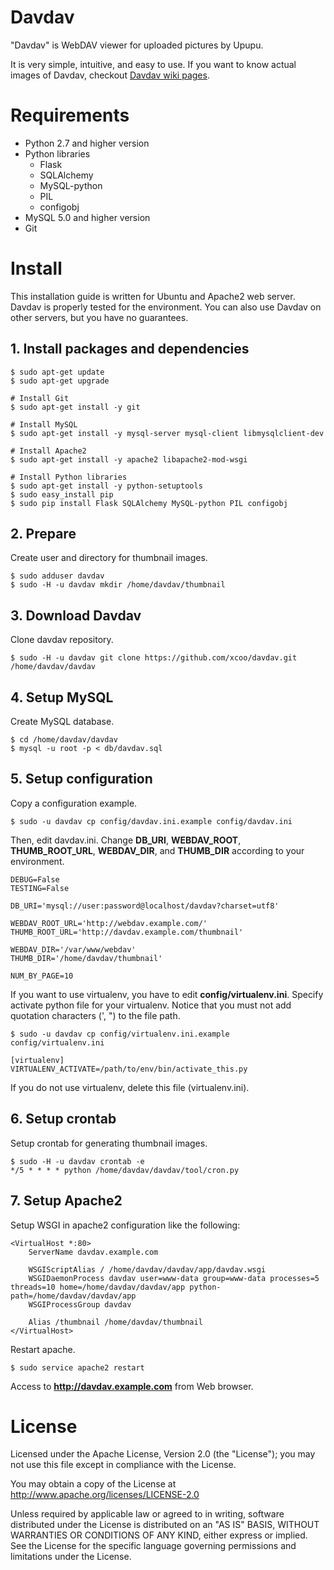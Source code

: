 # Davdav

"Davdav" is WebDAV viewer for uploaded pictures by Upupu.

It is very simple, intuitive, and easy to use.
If you want to know actual images of Davdav, checkout [Davdav wiki pages](https://github.com/xcoo/davdav/wiki).

# Requirements

* Python 2.7 and higher version
* Python libraries
    * Flask
    * SQLAlchemy
    * MySQL-python
    * PIL
    * configobj
* MySQL 5.0 and higher version
* Git

# Install

This installation guide is written for Ubuntu and Apache2 web server.
Davdav is properly tested for the environment.
You can also use Davdav on other servers, but you have no guarantees.

## 1. Install packages and dependencies

    $ sudo apt-get update
    $ sudo apt-get upgrade
    
    # Install Git
    $ sudo apt-get install -y git
    
    # Install MySQL
    $ sudo apt-get install -y mysql-server mysql-client libmysqlclient-dev
    
    # Install Apache2 
    $ sudo apt-get install -y apache2 libapache2-mod-wsgi
    
    # Install Python libraries
    $ sudo apt-get install -y python-setuptools
    $ sudo easy_install pip
    $ sudo pip install Flask SQLAlchemy MySQL-python PIL configobj

## 2. Prepare

Create user and directory for thumbnail images.

    $ sudo adduser davdav
    $ sudo -H -u davdav mkdir /home/davdav/thumbnail

## 3. Download Davdav

Clone davdav repository.

    $ sudo -H -u davdav git clone https://github.com/xcoo/davdav.git /home/davdav/davdav

## 4. Setup MySQL

Create MySQL database.

    $ cd /home/davdav/davdav
    $ mysql -u root -p < db/davdav.sql

## 5. Setup configuration

Copy a configuration example.

    $ sudo -u davdav cp config/davdav.ini.example config/davdav.ini
    
Then, edit davdav.ini.
Change __DB_URI__, __WEBDAV_ROOT__, __THUMB_ROOT_URL__, __WEBDAV_DIR__, and __THUMB_DIR__ according to your environment.

    DEBUG=False
    TESTING=False

    DB_URI='mysql://user:password@localhost/davdav?charset=utf8'

    WEBDAV_ROOT_URL='http://webdav.example.com/'
    THUMB_ROOT_URL='http://davdav.example.com/thumbnail'

    WEBDAV_DIR='/var/www/webdav'
    THUMB_DIR='/home/davdav/thumbnail'

    NUM_BY_PAGE=10

If you want to use virtualenv, you have to edit __config/virtualenv.ini__.
Specify activate python file for your virtualenv.
Notice that you must not add quotation characters (', ") to the file path.

    $ sudo -u davdav cp config/virtualenv.ini.example config/virtualenv.ini
    
    [virtualenv]
    VIRTUALENV_ACTIVATE=/path/to/env/bin/activate_this.py       

If you do not use virtualenv, delete this file (virtualenv.ini).

## 6. Setup crontab

Setup crontab for generating thumbnail images.

    $ sudo -H -u davdav crontab -e
    */5 * * * * python /home/davdav/davdav/tool/cron.py

## 7. Setup Apache2

Setup WSGI in apache2 configuration like the following:

    <VirtualHost *:80>
        ServerName davdav.example.com

        WSGIScriptAlias / /home/davdav/davdav/app/davdav.wsgi
        WSGIDaemonProcess davdav user=www-data group=www-data processes=5 threads=10 home=/home/davdav/davdav/app python-path=/home/davdav/davdav/app
        WSGIProcessGroup davdav

        Alias /thumbnail /home/davdav/thumbnail
    </VirtualHost>

Restart apache.

    $ sudo service apache2 restart

Access to __http://davdav.example.com__ from Web browser.

# License

Licensed under the Apache License, Version 2.0 (the "License"); you may not use this file except in compliance with the License.

You may obtain a copy of the License at http://www.apache.org/licenses/LICENSE-2.0

Unless required by applicable law or agreed to in writing, software distributed under the License is distributed on an "AS IS" BASIS, WITHOUT WARRANTIES OR CONDITIONS OF ANY KIND, either express or implied. See the License for the specific language governing permissions and limitations under the License.